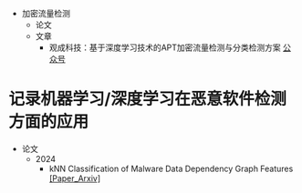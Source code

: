 - 加密流量检测
  - 论文
  - 文章
    - 观成科技：基于深度学习技术的APT加密流量检测与分类检测方案 [公众号](https://mp.weixin.qq.com/s/d7Lu03oDA1Gbi75W3irtvA)

# 记录机器学习/深度学习在恶意软件检测方面的应用

- 论文
  - 2024
    - kNN Classification of Malware Data Dependency Graph Features [[Paper_Arxiv]](https://arxiv.org/abs/2406.02654)

